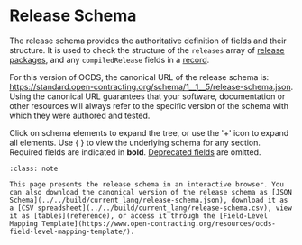 # Release Schema

The release schema provides the authoritative definition of fields and their structure. It is used to check the structure of the `releases` array of [release packages](packaging/release_package), and any `compiledRelease` fields in a [record](records_reference).

For this version of OCDS, the canonical URL of the release schema is: <https://standard.open-contracting.org/schema/1__1__5/release-schema.json>. Using the canonical URL guarantees that your software, documentation or other resources will always refer to the specific version of the schema with which they were authored and tested.

Click on schema elements to expand the tree, or use the '+' icon to expand all elements. Use { } to view the underlying schema for any section. Required fields are indicated in **bold**. [Deprecated fields](../governance/deprecation) are omitted.

```{admonition} Browsing the schema
:class: note

This page presents the release schema in an interactive browser. You can also download the canonical version of the release schema as [JSON Schema](../../build/current_lang/release-schema.json), download it as a [CSV spreadsheet](../../build/current_lang/release-schema.csv), view it as [tables](reference), or access it through the [Field-Level Mapping Template](https://www.open-contracting.org/resources/ocds-field-level-mapping-template/).
```

<script src="../../_static/docson/public/js/widget.js" data-schema="../../../release-schema.json"></script>
